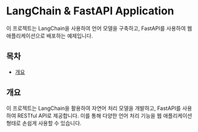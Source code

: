 # LangChain & FastAPI Application

이 프로젝트는 LangChain을 사용하여 언어 모델을 구축하고, FastAPI를 사용하여 웹 애플리케이션으로 배포하는 예제입니다.

## 목차
- [개요](#개요)

## 개요
이 프로젝트는 LangChain을 활용하여 자연어 처리 모델을 개발하고, FastAPI를 사용하여 RESTful API로 제공합니다. 이를 통해 다양한 언어 처리 기능을 웹 애플리케이션 형태로 손쉽게 사용할 수 있습니다.
